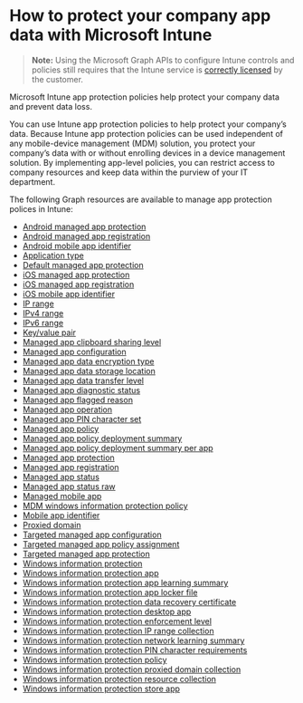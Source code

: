 # How to protect your company app data with Microsoft Intune> **Note:** Using the Microsoft Graph APIs to configure Intune controls and policies still requires that the Intune service is [correctly licensed](https://www.microsoft.com/en-us/cloud-platform/microsoft-intune-pricing) by the customer.Microsoft Intune app protection policies help protect your company data and prevent data loss.You can use Intune app protection policies to help protect your company’s data. Because Intune app protection policies can be used independent of any mobile-device management (MDM) solution, you protect your company’s data with or without enrolling devices in a device management solution. By implementing app-level policies, you can restrict access to company resources and keep data within the purview of your IT department.The following Graph resources are available to manage app protection polices in Intune:- [Android managed app protection](intune_mam_androidmanagedappprotection.md)- [Android managed app registration](intune_mam_androidmanagedappregistration.md)- [Android mobile app identifier](intune_mam_androidmobileappidentifier.md)- [Application type](intune_wip_applicationtype.md)- [Default managed app protection](intune_mam_defaultmanagedappprotection.md)- [iOS managed app protection](intune_mam_iosmanagedappprotection.md)- [iOS managed app registration](intune_mam_iosmanagedappregistration.md)- [iOS mobile app identifier](intune_mam_iosmobileappidentifier.md)- [IP range](intune_mam_iprange.md)- [IPv4 range](intune_mam_ipv4range.md)- [IPv6 range](intune_mam_ipv6range.md)- [Key/value pair](intune_mam_keyvaluepair.md)- [Managed app clipboard sharing level](intune_mam_managedappclipboardsharinglevel.md)- [Managed app configuration](intune_mam_managedappconfiguration.md)- [Managed app data encryption type](intune_mam_managedappdataencryptiontype.md)- [Managed app data storage location](intune_mam_managedappdatastoragelocation.md)- [Managed app data transfer level](intune_mam_managedappdatatransferlevel.md)- [Managed app diagnostic status](intune_mam_managedappdiagnosticstatus.md)- [Managed app flagged reason](intune_mam_managedappflaggedreason.md)- [Managed app operation](intune_mam_managedappoperation.md)- [Managed app PIN character set](intune_mam_managedapppincharacterset.md)- [Managed app policy](intune_mam_managedapppolicy.md)- [Managed app policy deployment summary](intune_mam_managedapppolicydeploymentsummary.md)- [Managed app policy deployment summary per app](intune_mam_managedapppolicydeploymentsummaryperapp.md)- [Managed app protection](intune_mam_managedappprotection.md)- [Managed app registration](intune_mam_managedappregistration.md)- [Managed app status](intune_mam_managedappstatus.md)- [Managed app status raw](intune_mam_managedappstatusraw.md)- [Managed mobile app](intune_mam_managedmobileapp.md)- [MDM windows information protection policy](intune_mam_mdmwindowsinformationprotectionpolicy.md)- [Mobile app identifier](intune_mam_mobileappidentifier.md)- [Proxied domain](intune_mam_proxieddomain.md)- [Targeted managed app configuration](intune_mam_targetedmanagedappconfiguration.md)- [Targeted managed app policy assignment](intune_mam_targetedmanagedapppolicyassignment.md)- [Targeted managed app protection](intune_mam_targetedmanagedappprotection.md)- [Windows information protection](intune_mam_windowsinformationprotection.md)- [Windows information protection app](intune_mam_windowsinformationprotectionapp.md)- [Windows information protection app learning summary](intune_wip_windowsinformationprotectionapplearningsummary.md)- [Windows information protection app locker file](intune_mam_windowsinformationprotectionapplockerfile.md)- [Windows information protection data recovery certificate](intune_mam_windowsinformationprotectiondatarecoverycertificate.md)- [Windows information protection desktop app](intune_mam_windowsinformationprotectiondesktopapp.md)- [Windows information protection enforcement level](intune_mam_windowsinformationprotectionenforcementlevel.md)- [Windows information protection IP range collection](intune_mam_windowsinformationprotectioniprangecollection.md)- [Windows information protection network learning summary](intune_wip_windowsinformationprotectionnetworklearningsummary.md)- [Windows information protection PIN character requirements](intune_mam_windowsinformationprotectionpincharacterrequirements.md)- [Windows information protection policy](intune_mam_windowsinformationprotectionpolicy.md)- [Windows information protection proxied domain collection](intune_mam_windowsinformationprotectionproxieddomaincollection.md)- [Windows information protection resource collection](intune_mam_windowsinformationprotectionresourcecollection.md)- [Windows information protection store app](intune_mam_windowsinformationprotectionstoreapp.md)